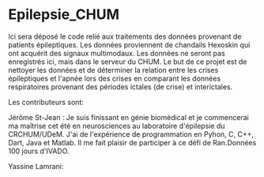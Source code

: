# Epilepsie_CHUM

Ici sera déposé le code relié aux traitements des données provenant de patients épileptiques. Les données proviennent de chandails Hexoskin qui ont acquérit des signaux multimodaux. Les données ne seront pas enregistrés ici, mais dans le serveur du CHUM. Le but de ce projet est de nettoyer les données et de déterminer la relation entre les crises épileptiques et l'apnée lors des crises en comparant les données respiratoires provenant des périodes ictales (de crise) et interictales.


Les contributeurs sont:

Jérôme St-Jean : Je suis finissant en génie biomédical et je commencerai ma maîtrise cet été en neurosciences au laboratoire d'épilepsie du CRCHUM/UDeM. J'ai de l'expérience de programmation en Pyhon, C, C++, Dart, Java et Matlab. Il me fait plaisir de participer à ce défi de Ran.Données 100 jours d'IVADO.

Yassine Lamrani:

